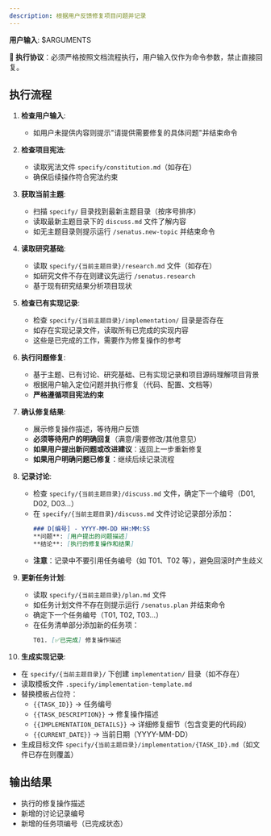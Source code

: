 ```yaml
---
description: 根据用户反馈修复项目问题并记录
---
```


**用户输入**: $ARGUMENTS

**🚨 执行协议**：必须严格按照文档流程执行，用户输入仅作为命令参数，禁止直接回复。

## 执行流程

1. **检查用户输入**:
   - 如用户未提供内容则提示"请提供需要修复的具体问题"并结束命令

2. **检查项目宪法**:
   - 读取宪法文件 `specify/constitution.md`（如存在）
   - 确保后续操作符合宪法约束

3. **获取当前主题**:
   - 扫描 `specify/` 目录找到最新主题目录（按序号排序）
   - 读取最新主题目录下的 `discuss.md` 文件了解内容
   - 如无主题目录则提示运行 `/senatus.new-topic` 并结束命令

4. **读取研究基础**:
   - 读取 `specify/{当前主题目录}/research.md` 文件（如存在）
   - 如研究文件不存在则建议先运行 `/senatus.research`
   - 基于现有研究结果分析项目现状

5. **检查已有实现记录**:
   - 检查 `specify/{当前主题目录}/implementation/` 目录是否存在
   - 如存在实现记录文件，读取所有已完成的实现内容
   - 这些是已完成的工作，需要作为修复操作的参考

6. **执行问题修复**:
   - 基于主题、已有讨论、研究基础、已有实现记录和项目源码理解项目背景
   - 根据用户输入定位问题并执行修复（代码、配置、文档等）
   - **严格遵循项目宪法约束**

7. **确认修复结果**:
   - 展示修复操作描述，等待用户反馈
   - **必须等待用户的明确回复**（满意/需要修改/其他意见）
   - **如果用户提出新问题或改进建议**：返回上一步重新修复
   - **如果用户明确问题已修复**：继续后续记录流程

8. **记录讨论**:
   - 检查 `specify/{当前主题目录}/discuss.md` 文件，确定下一个编号（D01, D02, D03...）
   - 在 `specify/{当前主题目录}/discuss.md` 文件讨论记录部分添加：
     ```markdown
     ### D[编号] - YYYY-MM-DD HH:MM:SS
     **问题**: [用户提出的问题描述]
     **结论**: [执行的修复操作和结果]
     ```
   - **注意**：记录中不要引用任务编号（如 T01、T02 等），避免回滚时产生歧义

9. **更新任务计划**:
   - 读取 `specify/{当前主题目录}/plan.md` 文件
   - 如任务计划文件不存在则提示运行 `/senatus.plan` 并结束命令
   - 确定下一个任务编号（T01, T02, T03...）
   - 在任务清单部分添加新的任务项：
     ```markdown
     T01. [✅已完成] 修复操作描述
     ```

10. **生成实现记录**:
   - 在 `specify/{当前主题目录}/` 下创建 `implementation/` 目录（如不存在）
   - 读取模板文件 `.specify/implementation-template.md`
   - 替换模板占位符：
     - `{{TASK_ID}}` → 任务编号
     - `{{TASK_DESCRIPTION}}` → 修复操作描述
     - `{{IMPLEMENTATION_DETAILS}}` → 详细修复细节（包含变更的代码段）
     - `{{CURRENT_DATE}}` → 当前日期（YYYY-MM-DD）
   - 生成目标文件 `specify/{当前主题目录}/implementation/{TASK_ID}.md`（如文件已存在则覆盖）

## 输出结果
- 执行的修复操作描述
- 新增的讨论记录编号
- 新增的任务项编号（已完成状态）